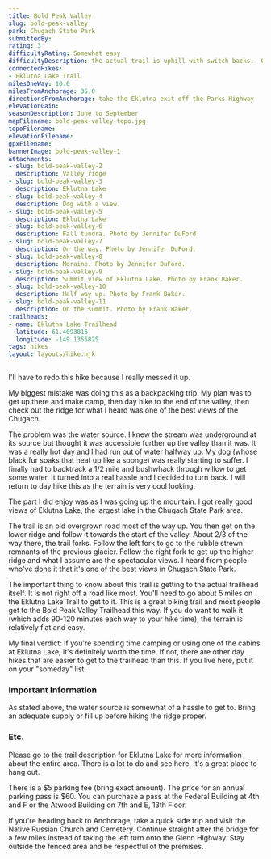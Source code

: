 ```yaml
---
title: Bold Peak Valley
slug: bold-peak-valley
park: Chugach State Park
submittedBy: 
rating: 3
difficultyRating: Somewhat easy
difficultyDescription: the actual trail is uphill with switch backs.  Once you get on the ridge, it's easy. The Eklutna Lake Trail to the trailhead is relatively flat and easy.
connectedHikes:
- Eklutna Lake Trail
milesOneWay: 10.0
milesFromAnchorage: 35.0
directionsFromAnchorage: take the Eklutna exit off the Parks Highway
elevationGain: 
seasonDescription: June to September
mapFilename: bold-peak-valley-topo.jpg
topoFilename: 
elevationFilename: 
gpxFilename: 
bannerImage: bold-peak-valley-1
attachments:
- slug: bold-peak-valley-2
  description: Valley ridge
- slug: bold-peak-valley-3
  description: Eklutna Lake
- slug: bold-peak-valley-4
  description: Dog with a view.
- slug: bold-peak-valley-5
  description: Eklutna Lake
- slug: bold-peak-valley-6
  description: Fall tundra. Photo by Jennifer DuFord.
- slug: bold-peak-valley-7
  description: On the way. Photo by Jennifer DuFord.
- slug: bold-peak-valley-8
  description: Moraine. Photo by Jennifer DuFord.
- slug: bold-peak-valley-9
  description: Summit view of Eklutna Lake. Photo by Frank Baker.
- slug: bold-peak-valley-10
  description: Half way up. Photo by Frank Baker.
- slug: bold-peak-valley-11
  description: On the summit. Photo by Frank Baker.
trailheads:
- name: Eklutna Lake Trailhead
  latitude: 61.4093816
  longitude: -149.1355825
tags: hikes
layout: layouts/hike.njk
---
```

I'll have to redo this hike because I really messed it up. 

My biggest mistake was doing this as a backpacking trip. My plan was to get up there and make camp, then day hike to the end of the valley, then check out the ridge for what I heard was one of the best views of the Chugach.

The problem was the water source. I knew the stream was underground at its source but thought it was accessible further up the valley than it was. It was a really hot day and I had run out of water halfway up. My dog (whose black fur soaks that heat up like a sponge) was really starting to suffer. I finally had to backtrack a 1/2 mile and bushwhack through willow to get some water. It turned into a real hassle and I decided to turn back. I will return to day hike this as the terrain is very cool looking.

The part I did enjoy was as I was going up the mountain. I got really good views of Eklutna Lake, the largest lake in the Chugach State Park area. 

The trail is an old overgrown road most of the way up. You then get on the lower ridge and follow it towards the start of the valley. About 2/3 of the way there, the trail forks. Follow the left fork to go to the rubble strewn remnants of the previous glacier. Follow the right fork to get up the higher ridge and what I assume are the spectacular views. I heard from people who've done it that it's one of the best views in Chugach State Park. 

The important thing to know about this trail is getting to the actual trailhead itself. It is not right off a road like most. You'll need to go about 5 miles on the Eklutna Lake Trail to get to it. This is a great biking trail and most people get to the Bold Peak Valley Trailhead this way. If you do want to walk it (which adds 90-120 minutes each way to your hike time), the terrain is relatively flat and easy.

My final verdict: If you're spending time camping or using one of the cabins at Eklutna Lake, it's definitely worth the time. If not, there are other day hikes that are easier to get to the trailhead than this. If you live here, put it on your "someday" list.

### Important Information

As stated above, the water source is somewhat of a hassle to get to. Bring an adequate supply or fill up before hiking the ridge proper.

### Etc.

Please go to the trail description for Eklutna Lake for more information about the entire area. There is a lot to do and see here. It's a great place to hang out.

There is a $5 parking fee (bring exact amount). The price for an annual parking pass is $60. You can purchase a pass at the Federal Building at 4th and F or the Atwood Building on 7th and E, 13th Floor. 

If you're heading back to Anchorage, take a quick side trip and visit the Native Russian Church and Cemetery. Continue straight after the bridge for a few miles instead of taking the left turn onto the Glenn Highway. Stay outside the fenced area and be respectful of the premises.